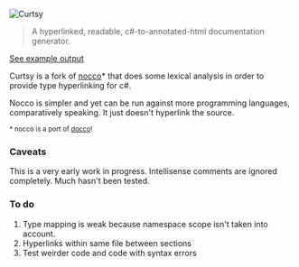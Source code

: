 ![Curtsy](https://s3.amazonaws.com/brandonc-img/curtsy.png)

> A hyperlinked, readable, c#-to-annotated-html documentation generator.

[See example output][pages]

Curtsy is a fork of [nocco][]* that does some lexical analysis in order to provide type hyperlinking for c#.

Nocco is simpler and yet can be run against more programming languages, comparatively speaking. It just doesn't hyperlink the source.

<small>* nocco is a port of [docco][]!</small>

### Caveats ###

This is a very early work in progress. Intellisense comments are ignored completely. Much hasn't been tested.

### To do ###

1. Type mapping is weak because namespace scope isn't taken into account.
2. Hyperlinks within same file between sections
3. Test weirder code and code with syntax errors

[docco]: http://jashkenas.github.com/docco/
[nocco]: http://dontangg.github.com/nocco/
[pages]: http://brandoncroft.com/explain/